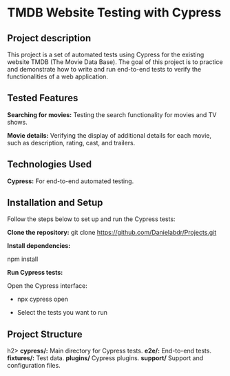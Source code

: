 <h1>TMDB Website Testing with Cypress</h1>
<h2>Project description</h2>
This project is a set of automated tests using Cypress for the existing website TMDB (The Movie Data Base). The goal of this project is to practice and demonstrate how to write and run end-to-end tests to verify the functionalities of a web application.

<h2>Tested Features</h2>
<b>Searching for movies:</b> Testing the search functionality for movies and TV shows.
<p><b>Movie details:</b> Verifying the display of additional details for each movie, such as description, rating, cast, and trailers.</p>

<h2>Technologies Used</h2>

<b>Cypress:</b> For end-to-end automated testing.

<h2>Installation and Setup</h2>
Follow the steps below to set up and run the Cypress tests:

<b>Clone the repository:</b>
git clone https://github.com/Danielabdr/Projects.git
<p><b>Install dependencies:</b></p>
npm install

<b>Run Cypress tests:</b>

Open the Cypress interface:
* npx cypress open

* Select the tests you want to run

<h2>Project Structure</h2>h2>
<b>cypress/:</b> Main directory for Cypress tests.
<b>e2e/:</b> End-to-end tests.
<b>fixtures/:</b> Test data.
<b>plugins/</b> Cypress plugins.
<b>support/</b> Support and configuration files.
